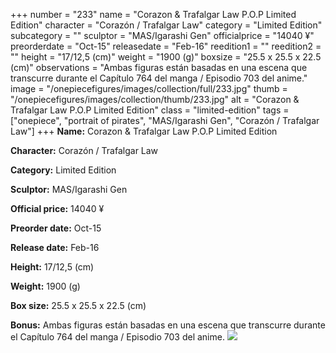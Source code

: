 +++
number = "233"
name = "Corazon &amp; Trafalgar Law P.O.P Limited Edition"
character = "Corazón / Trafalgar Law"
category = "Limited Edition"
subcategory = ""
sculptor = "MAS/Igarashi Gen"
officialprice = "14040 ¥"
preorderdate = "Oct-15"
releasedate = "Feb-16"
reedition1 = ""
reedition2 = ""
height = "17/12,5 (cm)"
weight = "1900 (g)"
boxsize = "25.5 x 25.5 x 22.5 (cm)"
observations = "Ambas figuras están basadas en una escena que transcurre durante el Capítulo 764 del manga / Episodio 703 del anime."
image = "/onepiecefigures/images/collection/full/233.jpg"
thumb = "/onepiecefigures/images/collection/thumb/233.jpg"
alt = "Corazon &amp; Trafalgar Law P.O.P Limited Edition"
class = "limited-edition"
tags = ["onepiece", "portrait of pirates", "MAS/Igarashi Gen", "Corazón / Trafalgar Law"]
+++
**Name:** Corazon &amp; Trafalgar Law P.O.P Limited Edition

**Character:** Corazón / Trafalgar Law

**Category:** Limited Edition 

**Sculptor:** MAS/Igarashi Gen

**Official price:** 14040 ¥

**Preorder date:** Oct-15

**Release date:** Feb-16

**Height:** 17/12,5 (cm)

**Weight:** 1900 (g)

**Box size:** 25.5 x 25.5 x 22.5 (cm)

**Bonus:** Ambas figuras están basadas en una escena que transcurre durante el Capítulo 764 del manga / Episodio 703 del anime.
<img src="/onepiecefigures/images/collection/thumb/233.jpg">
